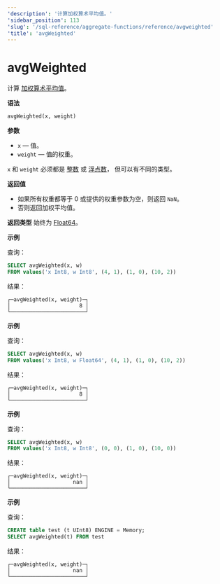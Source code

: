 ```yaml
---
'description': '计算加权算术平均值。'
'sidebar_position': 113
'slug': '/sql-reference/aggregate-functions/reference/avgweighted'
'title': 'avgWeighted'
---
```



# avgWeighted

计算 [加权算术平均值](https://en.wikipedia.org/wiki/Weighted_arithmetic_mean)。

**语法**

```sql
avgWeighted(x, weight)
```

**参数**

- `x` — 值。
- `weight` — 值的权重。

`x` 和 `weight` 必须都是 
[整数](../../../sql-reference/data-types/int-uint.md) 或 [浮点数](../../../sql-reference/data-types/float.md)，
但可以有不同的类型。

**返回值**

- 如果所有权重都等于 0 或提供的权重参数为空，则返回 `NaN`。
- 否则返回加权平均值。

**返回类型** 始终为 [Float64](../../../sql-reference/data-types/float.md)。

**示例**

查询：

```sql
SELECT avgWeighted(x, w)
FROM values('x Int8, w Int8', (4, 1), (1, 0), (10, 2))
```

结果：

```text
┌─avgWeighted(x, weight)─┐
│                      8 │
└────────────────────────┘
```

**示例**

查询：

```sql
SELECT avgWeighted(x, w)
FROM values('x Int8, w Float64', (4, 1), (1, 0), (10, 2))
```

结果：

```text
┌─avgWeighted(x, weight)─┐
│                      8 │
└────────────────────────┘
```

**示例**

查询：

```sql
SELECT avgWeighted(x, w)
FROM values('x Int8, w Int8', (0, 0), (1, 0), (10, 0))
```

结果：

```text
┌─avgWeighted(x, weight)─┐
│                    nan │
└────────────────────────┘
```

**示例**

查询：

```sql
CREATE table test (t UInt8) ENGINE = Memory;
SELECT avgWeighted(t) FROM test
```

结果：

```text
┌─avgWeighted(x, weight)─┐
│                    nan │
└────────────────────────┘
```

